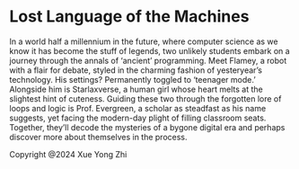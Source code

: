 # Lost Language of the Machines

In a world half a millennium in the future, where computer science as we know it has become the stuff of legends, two unlikely students embark on a journey through the annals of ‘ancient’ programming. Meet Flamey, a robot with a flair for debate, styled in the charming fashion of yesteryear’s technology. His settings? Permanently toggled to ‘teenager mode.’ Alongside him is Starlaxverse, a human girl whose heart melts at the slightest hint of cuteness. Guiding these two through the forgotten lore of loops and logic is Prof. Evergreen, a scholar as steadfast as his name suggests, yet facing the modern-day plight of filling classroom seats. Together, they’ll decode the mysteries of a bygone digital era and perhaps discover more about themselves in the process.

Copyright @2024 Xue Yong Zhi